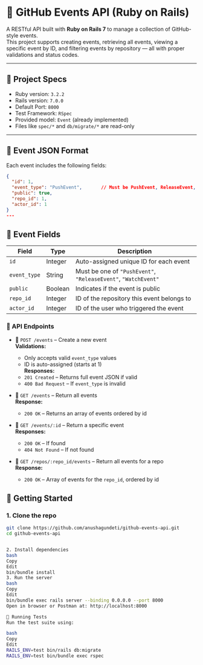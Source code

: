 # 🔔 GitHub Events API (Ruby on Rails)

A RESTful API built with **Ruby on Rails 7** to manage a collection of GitHub-style events.  
This project supports creating events, retrieving all events, viewing a specific event by ID, and filtering events by repository — all with proper validations and status codes.

---

## 📌 Project Specs

- Ruby version: `3.2.2`
- Rails version: `7.0.0`
- Default Port: `8000`
- Test Framework: `RSpec`
- Provided model: `Event` (already implemented)
- Files like `spec/*` and `db/migrate/*` are read-only

---

## 🧾 Event JSON Format

Each event includes the following fields:

```json
{
  "id": 1,
  "event_type": "PushEvent",       // Must be PushEvent, ReleaseEvent, or WatchEvent
  "public": true,
  "repo_id": 1,
  "actor_id": 1
}
---
```
## 🧾 Event Fields

| Field       | Type     | Description                                                  |
|-------------|----------|--------------------------------------------------------------|
| `id`        | Integer  | Auto-assigned unique ID for each event                       |
| `event_type`| String   | Must be one of `"PushEvent"`, `"ReleaseEvent"`, `"WatchEvent"` |
| `public`    | Boolean  | Indicates if the event is public                             |
| `repo_id`   | Integer  | ID of the repository this event belongs to                   |
| `actor_id`  | Integer  | ID of the user who triggered the event                       |

### 🎯 API Endpoints

- 🔹 `POST /events` – Create a new event  
  **Validations:**
  - Only accepts valid `event_type` values
  - ID is auto-assigned (starts at 1)  
  **Responses:**
  - `201 Created` – Returns full event JSON if valid  
  - `400 Bad Request` – If `event_type` is invalid

- 🔹 `GET /events` – Return all events  
  **Response:**  
  - `200 OK` – Returns an array of events ordered by id

- 🔹 `GET /events/:id` – Return a specific event  
  **Responses:**  
  - `200 OK` – If found  
  - `404 Not Found` – If not found

- 🔹 `GET /repos/:repo_id/events` – Return all events for a repo  
  **Response:**  
  - `200 OK` – Array of events for the `repo_id`, ordered by id

## 🚀 Getting Started

### 1. Clone the repo

```bash
git clone https://github.com/anushagundeti/github-events-api.git
cd github-events-api


2. Install dependencies
bash
Copy
Edit
bin/bundle install
3. Run the server
bash
Copy
Edit
bin/bundle exec rails server --binding 0.0.0.0 --port 8000
Open in browser or Postman at: http://localhost:8000

🧪 Running Tests
Run the test suite using:

bash
Copy
Edit
RAILS_ENV=test bin/rails db:migrate
RAILS_ENV=test bin/bundle exec rspec

